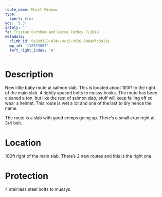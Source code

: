 ```yaml
---
route_name: Moist Minnow
type:
  sport: true
yds: '5.3'
safety: ''
fa: Tristan Burnham and Becca Tarbox 7/2019
metadata:
  climb_id: 0a38d328-074c-4c39-9f20-59dadfc5921e
  mp_id: '118575897'
  left_right_index: '6'
---
```

# Description
New little baby route at salmon slab. This is located about 100ff to the right of the main slab. 4 tightly spaced bolts to mussy hooks. The route has been cleaned a ton, but like the rest of salmon slab, stuff will keep falling off so wear a helmet. This route is wet a lot and one of the last to dry hence the name.

The route is a slab with good crimps going up. There’s a small crux right at 3/4 bolt.

# Location
100ft right of the main slab. There’s 2 new routes and this is the right one.

# Protection
4 stainless steel bolts to mussys.
